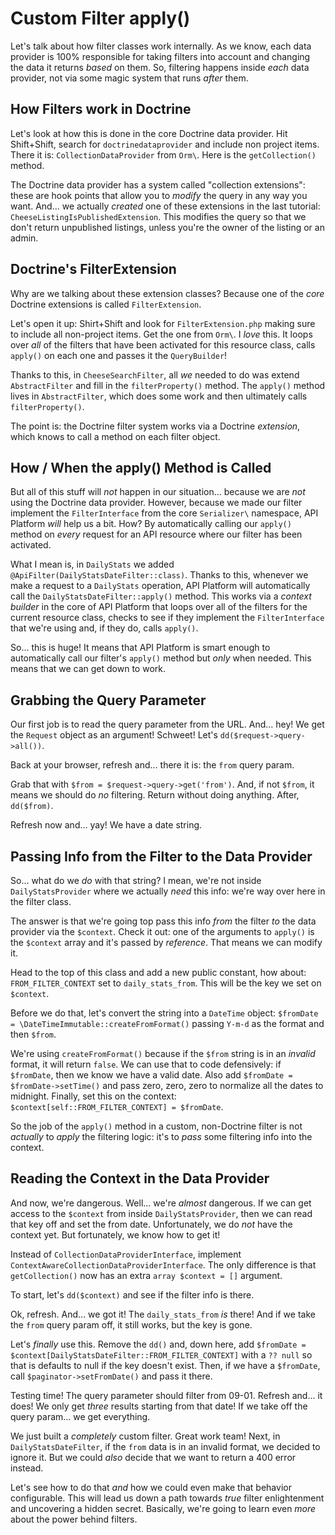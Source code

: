 # Custom Filter apply()

Let's talk about how filter classes work internally. As we know, each data
provider is 100% responsible for taking filters into account and changing the data
it returns *based* on them. So, filtering happens inside *each* data provider, not
via some magic system that runs *after* them.

## How Filters work in Doctrine

Let's look at how this is done in the core Doctrine data provider. Hit Shift+Shift,
search for `doctrinedataprovider` and include non project items. There it is:
`CollectionDataProvider` from `Orm\`. Here is the `getCollection()` method.

The Doctrine data provider has a system called "collection extensions": these are
hook points that allow you to *modify* the query in any way you want. And... we
actually *created* one of these extensions in the last tutorial:
`CheeseListingIsPublishedExtension`. This modifies the query so that we don't
return unpublished listings, unless you're the owner of the listing or an admin.

## Doctrine's FilterExtension

Why are we talking about these extension classes? Because one of the *core*
Doctrine extensions is called `FilterExtension`.

Let's open it up: Shirt+Shift and look for `FilterExtension.php` making sure to
include all non-project items. Get the one from `Orm\`. I *love* this. It loops
over *all* of the filters that have been activated for this resource class, calls
`apply()` on each one and passes it the `QueryBuilder`!

Thanks to this, in `CheeseSearchFilter`, all *we* needed to do was extend
`AbstractFilter` and fill in the `filterProperty()` method. The `apply()` method
lives in `AbstractFilter`, which does some work and then ultimately calls
`filterProperty()`.

The point is: the Doctrine filter system works via a Doctrine *extension*, which
knows to call a method on each filter object.

## How / When the apply() Method is Called

But all of this stuff will *not* happen in our situation... because we are *not*
using the Doctrine data provider. However, because we made our filter implement the
`FilterInterface` from the core `Serializer\` namespace, API Platform *will* help
us a bit. How? By automatically calling our `apply()` method on *every*
request for an API resource where our filter has been activated.

What I mean is, in `DailyStats` we added `@ApiFilter(DailyStatsDateFilter::class)`.
Thanks to this, whenever we make a request to a `DailyStats` operation, API
Platform will automatically call the `DailyStatsDateFilter::apply()` method.
This works via a *context builder* in the core of API Platform that loops over all
of the filters for the current resource class, checks to see if they implement the
`FilterInterface` that we're using and, if they do, calls `apply()`.

So... this is huge! It means that API Platform is smart enough to automatically
call our filter's `apply()` method but *only* when needed. This means that we can
get down to work.

## Grabbing the Query Parameter

Our first job is to read the query parameter from the URL. And... hey! We get
the `Request` object as an argument! Schweet! Let's `dd($request->query->all())`.

Back at your browser, refresh and... there it is: the `from` query param.

Grab that with `$from = $request->query->get('from')`. And, if not `$from`,
it means we should do *no* filtering. Return without doing anything. After,
`dd($from)`.

Refresh now and... yay! We have a date string.

## Passing Info from the Filter to the Data Provider

So... what do we *do* with that string? I mean, we're not inside
`DailyStatsProvider` where we actually *need* this info: we're way over here in
the filter class.

The answer is that we're going top pass this info *from* the filter *to* the data
provider via the `$context`. Check it out: one of the arguments to `apply()` is
the `$context` array and it's passed by *reference*. That means we can modify it.

Head to the top of this class and add a new public constant, how about:
`FROM_FILTER_CONTEXT` set to `daily_stats_from`. This will be the key we
set on `$context`.

Before we do that, let's convert the string into a `DateTime` object:
`$fromDate = \DateTimeImmutable::createFromFormat()` passing
`Y-m-d` as the format and then `$from`.

We're using `createFromFormat()` because if the `$from` string is in an *invalid*
format, it will return `false`. We can use that to code defensively: if `$fromDate`,
then we know we have a valid date. Also add
`$fromDate = $fromDate->setTime()` and pass zero, zero, zero to normalize all
the dates to midnight. Finally, set this on the context:
`$context[self::FROM_FILTER_CONTEXT] = $fromDate`.

So the job of the `apply()` method in a custom, non-Doctrine filter is not
*actually* to *apply* the filtering logic: it's to *pass* some filtering
info into the context.

## Reading the Context in the Data Provider

And now, we're dangerous. Well... we're *almost* dangerous. If we can get access
to the `$context` from inside `DailyStatsProvider`, then we can read that key off
and set the from date. Unfortunately, we do *not* have the context yet. But
fortunately, we know how to get it!

Instead of `CollectionDataProviderInterface`, implement
`ContextAwareCollectionDataProviderInterface`. The only difference is that
`getCollection()` now has an extra `array $context = []` argument.

To start, let's `dd($context)` and see if the filter info is there.

Ok, refresh. And... we got it! The `daily_stats_from` *is* there! And if we take
the `from` query param off, it still works, but the key is gone.

Let's *finally* use this. Remove the `dd()` and, down here,
add `$fromDate = $context[DailyStatsDateFilter::FROM_FILTER_CONTEXT]` with a
`?? null` so that is defaults to null if the key doesn't exist. Then, if we have
a `$fromDate`, call `$paginator->setFromDate()` and pass it there.

Testing time! The query parameter should filter from 09-01. Refresh and... it
does! We only get *three* results starting from that date! If we take off the
query param... we get everything.

We just built a *completely* custom filter. Great work team! Next, in
`DailyStatsDateFilter`, if the `from` data is in an invalid format, we decided
to ignore it. But we could *also* decide that we want to return a 400 error instead.

Let's see how to do that *and* how we could even make that behavior configurable.
This will lead us down a path towards *true* filter enlightenment and uncovering
a hidden secret. Basically, we're going to learn even *more* about the power
behind filters.
